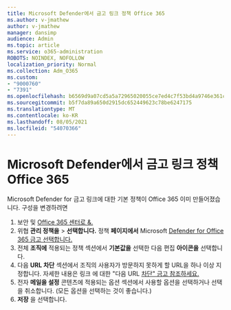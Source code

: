 ```yaml
---
title: Microsoft Defender에서 금고 링크 정책 Office 365
ms.author: v-jmathew
author: v-jmathew
manager: dansimp
audience: Admin
ms.topic: article
ms.service: o365-administration
ROBOTS: NOINDEX, NOFOLLOW
localization_priority: Normal
ms.collection: Adm_O365
ms.custom:
- "9000760"
- "7391"
ms.openlocfilehash: b6569d9a07cd5a5a72965020055ce7ed4c7f53bd4a9746e361c805c8410c0cde
ms.sourcegitcommit: b5f7da89a650d2915dc652449623c78be6247175
ms.translationtype: MT
ms.contentlocale: ko-KR
ms.lasthandoff: 08/05/2021
ms.locfileid: "54070366"
---
```

# <a name="set-up-safe-link-policies-in-microsoft-defender-for-office-365"></a>Microsoft Defender에서 금고 링크 정책 Office 365

Microsoft Defender for 금고 링크에 대한 기본 정책이 Office 365 이미 만들어졌습니다. 구성을 변경하려면

1. 보안 및 [Office 365 센터로 &.](https://go.microsoft.com/fwlink/p/?linkid=2077143)
2. 위협 **관리 정책을**  >  **선택합니다.** 정책 **페이지에서** Microsoft [Defender for Office 365 금고 선택합니다.](https://go.microsoft.com/fwlink/?linkid=2101058)
3. 전체 **조직에** 적용되는 정책 섹션에서 **기본값을** 선택한 다음 편집 **아이콘을** 선택합니다.
4. 다음 **URL 차단** 섹션에서 조직의 사용자가 방문하지 못하게 할 URL을 하나 이상 지정합니다. 자세한 내용은 링크 에 대한 "다음 URL [차단" 금고 참조하세요.](https://go.microsoft.com/fwlink/?linkid=2092123)
5. 전자 **메일을 설정** 콘텐츠에 적용되는 옵션 섹션에서 사용할 옵션을 선택하거나 선택을 취소합니다. (모든 옵션을 선택하는 것이 좋습니다.)
6. **저장** 을 선택합니다.
